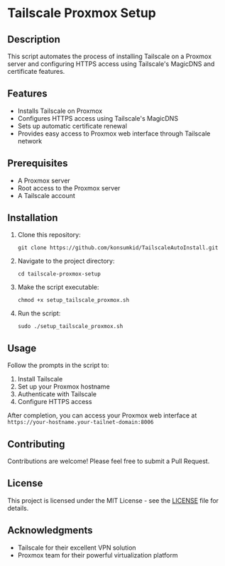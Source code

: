 # Tailscale Proxmox Setup

## Description
This script automates the process of installing Tailscale on a Proxmox server and configuring HTTPS access using Tailscale's MagicDNS and certificate features.

## Features
- Installs Tailscale on Proxmox
- Configures HTTPS access using Tailscale's MagicDNS
- Sets up automatic certificate renewal
- Provides easy access to Proxmox web interface through Tailscale network

## Prerequisites
- A Proxmox server
- Root access to the Proxmox server
- A Tailscale account

## Installation
1. Clone this repository:
   ```
   git clone https://github.com/konsumkid/TailscaleAutoInstall.git
   ```
2. Navigate to the project directory:
   ```
   cd tailscale-proxmox-setup
   ```
3. Make the script executable:
   ```
   chmod +x setup_tailscale_proxmox.sh
   ```
4. Run the script:
   ```
   sudo ./setup_tailscale_proxmox.sh
   ```

## Usage
Follow the prompts in the script to:
1. Install Tailscale
2. Set up your Proxmox hostname
3. Authenticate with Tailscale
4. Configure HTTPS access

After completion, you can access your Proxmox web interface at `https://your-hostname.your-tailnet-domain:8006`

## Contributing
Contributions are welcome! Please feel free to submit a Pull Request.

## License
This project is licensed under the MIT License - see the [LICENSE](LICENSE) file for details.

## Acknowledgments
- Tailscale for their excellent VPN solution
- Proxmox team for their powerful virtualization platform
